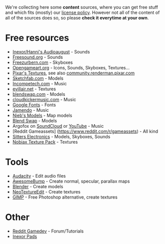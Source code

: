 We're collecting here some **content** sources, where you can get free stuff and which fits (mostly) our [license policy](License-Policy). However not all of the content of all of the sources does so, so please **check it everytime at your own**.

Free resources
==============

* [Inexor/Hanni's Audioaugust](https://github.com/inexor-game/audioaugust) - Sounds
* [Freesound.org](http://freesound.org) - Sounds
* [Freezurbern.com](http://www.freezurbern.com/#skybox) - Skyboxes
* [Opengameart.org](http://opengameart.org) - Icons, Sounds, Skyboxes, Textures...
 * [Pixar's Textures](http://opengameart.org/content/pixars-textures), see also [community.renderman.pixar.com](https://community.renderman.pixar.com/article/114/library-pixar-one-twenty-eight.html)
* [Sketchfab.com](https://sketchfab.com/models?features=downloadable) - Models
* [Incompetech.com](http://incompetech.com/music/royalty-free/index.html) - Music
* [evillair.net](http://evillair.net) - Textures
* [blendswap.com](http://www.blendswap.com) - Models
* [cloudkickermusic.com](http://cloudkickermusic.com) - Music
* [Google Fonts](http://www.google.com/fonts) - Fonts
* [Jamendo](https://jamendo.com) - Music
* [Nieb's Models](https://github.com/inexor-game/tesseract/tree/master/media/model/mapmodel/nieb) - Map models
* [Blend Swap](http://www.blendswap.com) - Models
* Argofox on [SoundCloud](https://soundcloud.com/argofox) or [YouTube](https://www.youtube.com/user/MMMontageMusic) - Music
* [Reddit Gameassets] (https://www.reddit.com/r/gameassets) - All kind
* [Sitters Electronics](http://md2.sitters-electronics.nl) - Models, Skyboxes, Sounds
* [Nobiax Texture Pack](https://github.com/The-Yak/NobiaxTexturePack) - Textures

Tools
=====

* [Audacity](http://audacityteam.org) - Edit audio files
* [AwesomeBump](https://github.com/kmkolasinski/AwesomeBump) - Create normal, specular, parallax maps
* [Blender](https://www.blender.org) - Create models
* [NeoTextureEdit](http://neotextureedit.sourceforge.net) - Create textures
* [GIMP](http://www.gimp.org/downloads/) - Free Photoshop alternative, create textures

Other
=====
* [Reddit Gamedev](https://www.reddit.com/r/gamedev/) - Forum/Tutorials
* [Inexor Pads](https://piratenpad.de/p/Inexor_Pads)